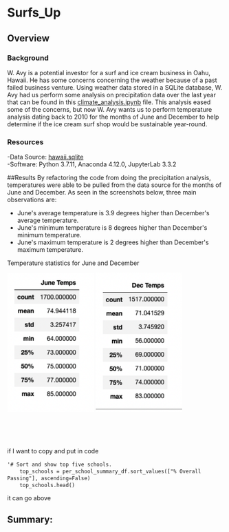 # Surfs_Up

## Overview 

### Background
W. Avy is a potential investor for a surf and ice cream business in Oahu, Hawaii.  He has some concerns concerning the weather because of a past failed business venture.  Using weather data stored in a SQLite database, W. Avy had us perform some analysis on precipitation data over the last year that can be found in this [climate_analysis.ipynb](https://github.com/Bulzeye89/surfs_up/blob/main/climate_analysis.ipynb) file.  This analysis eased some of the concerns, but now W. Avy wants us to perform temperature analysis dating back to 2010 for the months of June and December to help determine if the ice cream surf shop would be sustainable year-round.

### Resources
-Data Source: [hawaii.sqlite](https://github.com/Bulzeye89/surfs_up/blob/main/hawaii.sqlite)<br>
-Software: Python 3.7.11, Anaconda 4.12.0, JupyterLab 3.3.2

##Results
By refactoring the code from doing the precipitation analysis, temperatures were able to be pulled from the data source for the months of June and December.  As seen in the screenshots below, three main observations are:
- June's average temperature is 3.9 degrees higher than December's average temperature.
- June's minimum temperature is 8 degrees higher than December's minimum temperature.  
- June's maximum temperature is 2 degrees higher than December's maximum temperature.  

Temperature statistics for June and December
<p float="left">
<img src="https://github.com/Bulzeye89/surfs_up/blob/main/Resources/June_temps.png" width=40% height=50%>
<img src="https://github.com/Bulzeye89/surfs_up/blob/main/Resources/Dec_temps.png" width=40% height=50%>
</p>

<br>
<br>


<br>

if I want to copy and put in code
    
    '# Sort and show top five schools.
        top_schools = per_school_summary_df.sort_values(["% Overall Passing"], ascending=False)
        top_schools.head()

it can go above



## Summary: 


